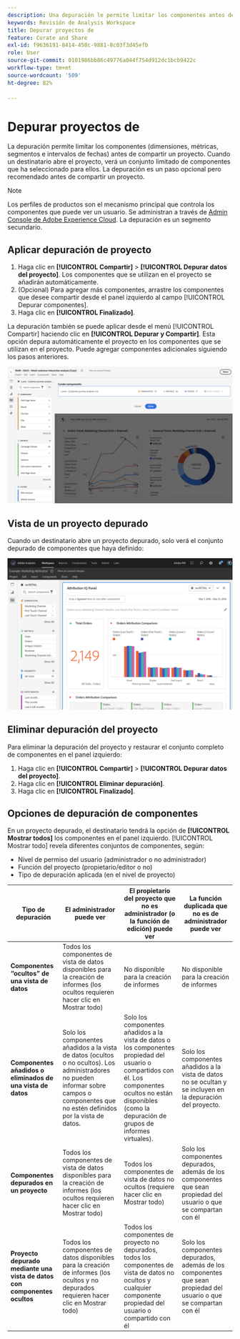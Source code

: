 ```yaml
---
description: Una depuración le permite limitar los componentes antes de compartir un proyecto.
keywords: Revisión de Analysis Workspace
title: Depurar proyectos de
feature: Curate and Share
exl-id: f9636191-8414-458c-9881-8c03f3d45efb
role: User
source-git-commit: 0101986bb86c49776a044f754d912dc1bcb9422c
workflow-type: tm+mt
source-wordcount: '509'
ht-degree: 82%

---
```


# Depurar proyectos de

La depuración permite limitar los componentes (dimensiones, métricas, segmentos e intervalos de fechas) antes de compartir un proyecto. Cuando un destinatario abre el proyecto, verá un conjunto limitado de componentes que ha seleccionado para ellos. La depuración es un paso opcional pero recomendado antes de compartir un proyecto.

>[!NOTE]
> Los perfiles de productos son el mecanismo principal que controla los componentes que puede ver un usuario. Se administran a través de [Admin Console de Adobe Experience Cloud](https://experienceleague.adobe.com/docs/core-services/interface/manage-users-and-products/admin-getting-started.html?lang=es). La depuración es un segmento secundario.

## Aplicar depuración de proyecto

1. Haga clic en **[!UICONTROL Compartir]** > **[!UICONTROL Depurar datos del proyecto]**.
Los componentes que se utilizan en el proyecto se añadirán automáticamente.
1. (Opcional) Para agregar más componentes, arrastre los componentes que desee compartir desde el panel izquierdo al campo [!UICONTROL Depurar componentes].
1. Haga clic en **[!UICONTROL Finalizado]**.

La depuración también se puede aplicar desde el menú [!UICONTROL Compartir] haciendo clic en **[!UICONTROL Depurar y Compartir]**. Esta opción depura automáticamente el proyecto en los componentes que se utilizan en el proyecto. Puede agregar componentes adicionales siguiendo los pasos anteriores.

![Ventana Depurar componentes que muestra los componentes en uso en el proyecto.](assets/curation-field.png)

## Vista de un proyecto depurado

Cuando un destinatario abre un proyecto depurado, solo verá el conjunto depurado de componentes que haya definido:

![Proyecto revisado compartido que muestra los componentes que ha definido.](assets/curate-project.png)

## Eliminar depuración del proyecto

Para eliminar la depuración del proyecto y restaurar el conjunto completo de componentes en el panel izquierdo:

1. Haga clic en **[!UICONTROL Compartir]** > **[!UICONTROL Depurar datos del proyecto]**.
1. Haga clic en **[!UICONTROL Eliminar depuración]**.
1. Haga clic en **[!UICONTROL Finalizado]**.

## Opciones de depuración de componentes

En un proyecto depurado, el destinatario tendrá la opción de **[!UICONTROL Mostrar todos]** los componentes en el panel izquierdo. [!UICONTROL Mostrar todo] revela diferentes conjuntos de componentes, según:

* Nivel de permiso del usuario (administrador o no administrador)
* Función del proyecto (propietario/editor o no)
* Tipo de depuración aplicada (en el nivel de proyecto)

| Tipo de depuración | El administrador puede ver | El propietario del proyecto que no es administrador (o la función de edición) puede ver | La función duplicada que no es de administrador puede ver |
| --- | --- | --- | --- |
| **Componentes “ocultos” de una vista de datos** | Todos los componentes de vista de datos disponibles para la creación de informes (los ocultos requieren hacer clic en Mostrar todo) | No disponible para la creación de informes | No disponible para la creación de informes |
| **Componentes añadidos o eliminados de una vista de datos** | Solo los componentes añadidos a la vista de datos (ocultos o no ocultos). Los administradores no pueden informar sobre campos o componentes que no estén definidos por la vista de datos. | Solo los componentes añadidos a la vista de datos o los componentes propiedad del usuario o compartidos con él. Los componentes ocultos no están disponibles (como la depuración de grupos de informes virtuales). | Solo los componentes añadidos a la vista de datos no se ocultan y se incluyen en la depuración del proyecto. |
| **Componentes depurados en un proyecto** | Todos los componentes de vista de datos disponibles para la creación de informes (los ocultos requieren hacer clic en Mostrar todo) | Todos los componentes de vista de datos no ocultos (requiere hacer clic en Mostrar todo) | Solo los componentes depurados, además de los componentes que sean propiedad del usuario o que se compartan con él |
| **Proyecto depurado mediante una vista de datos con componentes ocultos** | Todos los componentes de datos disponibles para la creación de informes (los ocultos y no depurados requieren hacer clic en Mostrar todo) | Todos los componentes de proyecto no depurados, todos los componentes de vista de datos no ocultos y cualquier componente propiedad del usuario o compartido con él | Solo los componentes depurados, además de los componentes que sean propiedad del usuario o que se compartan con él |
